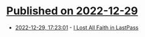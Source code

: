 # [Published on 2022-12-29](index.md)

* [2022-12-29, 17:23:01](https://news.ycombinator.com/item?id=34175055) - [I Lost All Faith in LastPass](https://infosec.exchange/@epixoip/109585049354200263)
